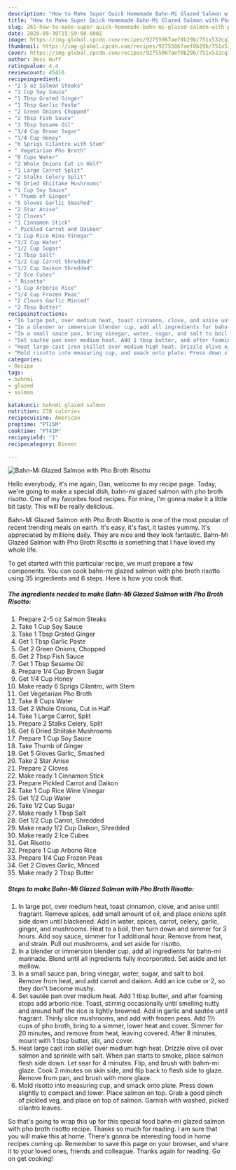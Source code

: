 ```yaml
---
description: "How to Make Super Quick Homemade Bahn-Mi Glazed Salmon with Pho Broth Risotto"
title: "How to Make Super Quick Homemade Bahn-Mi Glazed Salmon with Pho Broth Risotto"
slug: 261-how-to-make-super-quick-homemade-bahn-mi-glazed-salmon-with-pho-broth-risotto
date: 2020-09-30T15:59:08.800Z
image: https://img-global.cpcdn.com/recipes/92755067aef0b29b/751x532cq70/bahn-mi-glazed-salmon-with-pho-broth-risotto-recipe-main-photo.jpg
thumbnail: https://img-global.cpcdn.com/recipes/92755067aef0b29b/751x532cq70/bahn-mi-glazed-salmon-with-pho-broth-risotto-recipe-main-photo.jpg
cover: https://img-global.cpcdn.com/recipes/92755067aef0b29b/751x532cq70/bahn-mi-glazed-salmon-with-pho-broth-risotto-recipe-main-photo.jpg
author: Bess Huff
ratingvalue: 4.4
reviewcount: 45410
recipeingredient:
- "2-5 oz Salmon Steaks"
- "1 Cup Soy Sauce"
- "1 Tbsp Grated Ginger"
- "1 Tbsp Garlic Paste"
- "2 Green Onions Chopped"
- "2 Tbsp Fish Sauce"
- "1 Tbsp Sesame Oil"
- "1/4 Cup Brown Sugar"
- "1/4 Cup Honey"
- "6 Sprigs Cilantro with Stem"
- " Vegetarian Pho Broth"
- "8 Cups Water"
- "2 Whole Onions Cut in Half"
- "1 Large Carrot Split"
- "2 Stalks Celery Split"
- "6 Dried Shiitake Mushrooms"
- "1 Cup Soy Sauce"
- " Thumb of Ginger"
- "5 Gloves Garlic Smashed"
- "2 Star Anise"
- "2 Cloves"
- "1 Cinnamon Stick"
- " Pickled Carrot and Daikon"
- "1 Cup Rice Wine Vinegar"
- "1/2 Cup Water"
- "1/2 Cup Sugar"
- "1 Tbsp Salt"
- "1/2 Cup Carrot Shredded"
- "1/2 Cup Daikon Shredded"
- "2 Ice Cubes"
- " Risotto"
- "1 Cup Arborio Rice"
- "1/4 Cup Frozen Peas"
- "2 Cloves Garlic Minced"
- "2 Tbsp Butter"
recipeinstructions:
- "In large pot, over medium heat, toast cinnamon, clove, and anise until fragrant. Remove spices, add small amount of oil, and place onions split side down until blackened. Add in water, spices, carrot, celery, garlic, ginger, and mushrooms. Heat to a boil, then turn down and simmer for 3 hours. Add soy sauce, simmer for 1 additional hour. Remove from heat, and strain. Pull out mushrooms, and set aside for risotto."
- "In a blender or immersion blender cup, add all ingredients for bahn-mi marinade. Blend until all ingredients fully incorporated. Set aside and let mellow."
- "In a small sauce pan, bring vinegar, water, sugar, and salt to boil. Remove from heat, and add carrot and daikon. Add an ice cube or 2, so they don&#39;t become mushy."
- "Set sautée pan over medium heat. Add 1 tbsp butter, and after foaming stops add arborio rice. Toast, stirring occasionally until smelling nutty and around half the rice is lightly browned. Add in garlic and sautée until fragrant. Thinly slice mushrooms, and add with frozen peas. Add 1½ cups of pho broth, bring to a simmer, lower heat and cover. Simmer for 20 minutes, and remove from heat, leaving covered. After 8 minutes, mount with 1 tbsp butter, stir, and cover."
- "Heat large cast iron skillet over medium high heat. Drizzle olive oil over salmon and sprinkle with salt. When pan starts to smoke, place salmon flesh side down. Let sear for 4 minutes. Flip, and brush with bahm-mi glaze. Cook 2 minutes on skin side, and flip back to flesh side to glaze. Remove from pan, and brush with more glaze."
- "Mold risotto into measuring cup, and smack onto plate. Press down slightly to compact and lower. Place salmon on top. Grab a good pinch of pickled veg, and place on top of salmon. Garnish with washed, picked cilantro leaves."
categories:
- Recipe
tags:
- bahnmi
- glazed
- salmon

katakunci: bahnmi glazed salmon 
nutrition: 278 calories
recipecuisine: American
preptime: "PT15M"
cooktime: "PT41M"
recipeyield: "1"
recipecategory: Dinner

---
```



![Bahn-Mi Glazed Salmon with Pho Broth Risotto](https://img-global.cpcdn.com/recipes/92755067aef0b29b/751x532cq70/bahn-mi-glazed-salmon-with-pho-broth-risotto-recipe-main-photo.jpg)

Hello everybody, it's me again, Dan, welcome to my recipe page. Today, we're going to make a special dish, bahn-mi glazed salmon with pho broth risotto. One of my favorites food recipes. For mine, I'm gonna make it a little bit tasty. This will be really delicious.



Bahn-Mi Glazed Salmon with Pho Broth Risotto is one of the most popular of recent trending meals on earth. It's easy, it's fast, it tastes yummy. It's appreciated by millions daily. They are nice and they look fantastic. Bahn-Mi Glazed Salmon with Pho Broth Risotto is something that I have loved my whole life.


To get started with this particular recipe, we must prepare a few components. You can cook bahn-mi glazed salmon with pho broth risotto using 35 ingredients and 6 steps. Here is how you cook that.

<!--inarticleads1-->

##### The ingredients needed to make Bahn-Mi Glazed Salmon with Pho Broth Risotto:

1. Prepare 2-5 oz Salmon Steaks
1. Take 1 Cup Soy Sauce
1. Take 1 Tbsp Grated Ginger
1. Get 1 Tbsp Garlic Paste
1. Get 2 Green Onions, Chopped
1. Get 2 Tbsp Fish Sauce
1. Get 1 Tbsp Sesame Oil
1. Prepare 1/4 Cup Brown Sugar
1. Get 1/4 Cup Honey
1. Make ready 6 Sprigs Cilantro, with Stem
1. Get  Vegetarian Pho Broth
1. Take 8 Cups Water
1. Get 2 Whole Onions, Cut in Half
1. Take 1 Large Carrot, Split
1. Prepare 2 Stalks Celery, Split
1. Get 6 Dried Shiitake Mushrooms
1. Prepare 1 Cup Soy Sauce
1. Take  Thumb of Ginger
1. Get 5 Gloves Garlic, Smashed
1. Take 2 Star Anise
1. Prepare 2 Cloves
1. Make ready 1 Cinnamon Stick
1. Prepare  Pickled Carrot and Daikon
1. Take 1 Cup Rice Wine Vinegar
1. Get 1/2 Cup Water
1. Take 1/2 Cup Sugar
1. Make ready 1 Tbsp Salt
1. Get 1/2 Cup Carrot, Shredded
1. Make ready 1/2 Cup Daikon, Shredded
1. Make ready 2 Ice Cubes
1. Get  Risotto
1. Prepare 1 Cup Arborio Rice
1. Prepare 1/4 Cup Frozen Peas
1. Get 2 Cloves Garlic, Minced
1. Make ready 2 Tbsp Butter




<!--inarticleads2-->

##### Steps to make Bahn-Mi Glazed Salmon with Pho Broth Risotto:

1. In large pot, over medium heat, toast cinnamon, clove, and anise until fragrant. Remove spices, add small amount of oil, and place onions split side down until blackened. Add in water, spices, carrot, celery, garlic, ginger, and mushrooms. Heat to a boil, then turn down and simmer for 3 hours. Add soy sauce, simmer for 1 additional hour. Remove from heat, and strain. Pull out mushrooms, and set aside for risotto.
1. In a blender or immersion blender cup, add all ingredients for bahn-mi marinade. Blend until all ingredients fully incorporated. Set aside and let mellow.
1. In a small sauce pan, bring vinegar, water, sugar, and salt to boil. Remove from heat, and add carrot and daikon. Add an ice cube or 2, so they don&#39;t become mushy.
1. Set sautée pan over medium heat. Add 1 tbsp butter, and after foaming stops add arborio rice. Toast, stirring occasionally until smelling nutty and around half the rice is lightly browned. Add in garlic and sautée until fragrant. Thinly slice mushrooms, and add with frozen peas. Add 1½ cups of pho broth, bring to a simmer, lower heat and cover. Simmer for 20 minutes, and remove from heat, leaving covered. After 8 minutes, mount with 1 tbsp butter, stir, and cover.
1. Heat large cast iron skillet over medium high heat. Drizzle olive oil over salmon and sprinkle with salt. When pan starts to smoke, place salmon flesh side down. Let sear for 4 minutes. Flip, and brush with bahm-mi glaze. Cook 2 minutes on skin side, and flip back to flesh side to glaze. Remove from pan, and brush with more glaze.
1. Mold risotto into measuring cup, and smack onto plate. Press down slightly to compact and lower. Place salmon on top. Grab a good pinch of pickled veg, and place on top of salmon. Garnish with washed, picked cilantro leaves.




So that's going to wrap this up for this special food bahn-mi glazed salmon with pho broth risotto recipe. Thanks so much for reading. I am sure that you will make this at home. There's gonna be interesting food in home recipes coming up. Remember to save this page on your browser, and share it to your loved ones, friends and colleague. Thanks again for reading. Go on get cooking!

